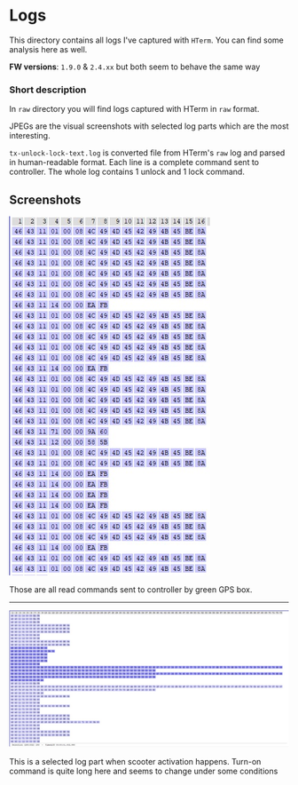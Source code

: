 # Logs

This directory contains all logs I've captured with `HTerm`. You can find some analysis here as well.

**FW versions**: `1.9.0` & `2.4.xx` but both seem to behave the same way

### Short description

In `raw` directory you will find logs captured with HTerm in `raw` format.

JPEGs are the visual screenshots with selected log parts which are the most interesting.

`tx-unlock-lock-text.log` is converted file from HTerm's `raw` log and parsed in human-readable format. Each line is a complete command sent to controller. The whole log contains 1 unlock and 1 lock command.

## Screenshots

<img src="reads.jpg">

Those are all read commands sent to controller by green GPS box.

-----

<img src="our_command.jpg">

This is a selected log part when scooter activation happens. Turn-on command is quite long here and seems to change under some conditions
